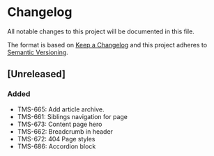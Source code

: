 # Changelog

All notable changes to this project will be documented in this file.

The format is based on [Keep a Changelog](http://keepachangelog.com/en/1.0.0/)
and this project adheres to [Semantic Versioning](http://semver.org/spec/v2.0.0.html).

## [Unreleased] 

### Added

- TMS-665: Add article archive.
- TMS-661: Siblings navigation for page
- TMS-673: Content page hero
- TMS-662: Breadcrumb in header
- TMS-672: 404 Page styles
- TMS-686: Accordion block
